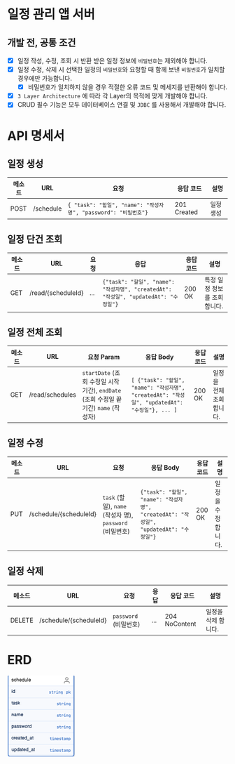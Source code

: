 # 일정 관리 앱 서버 

## 개발 전, 공통 조건
- [x] 일정 작성, 수정, 조회 시 반환 받은 일정 정보에 `비밀번호`는 제외해야 합니다.
- [x] 일정 수정, 삭제 시 선택한 일정의 `비밀번호`와 요청할 때 함께 보낸 `비밀번호`가 일치할 경우에만 가능합니다.
    - [x] 비밀번호가 일치하지 않을 경우 적절한 오류 코드 및 메세지를 반환해야 합니다.
- [x] `3 Layer Architecture` 에 따라 각 Layer의 목적에 맞게 개발해야 합니다.
- [x] CRUD 필수 기능은 모두 데이터베이스 연결 및 `JDBC` 를 사용해서 개발해야 합니다.

# API 명세서

## 일정 생성

| 메소드 | URL       | 요청                                                                                      | 응답 코드       | 설명    |
|--------|-----------|-----------------------------------------------------------------------------------------|-------------|-------|
| POST   | /schedule | `{ "task": "할일", "name": "작성자명", "password": "비밀번호"}` | 201 Created | 일정 생성 |

## 일정 단건 조회

| 메소드 | URL                | 요청  | 응답                                                                                             | 응답 코드 | 설명               |
|--------|--------------------|-----|------------------------------------------------------------------------------------------------|-----------|------------------|
| GET    | /read/{scheduleId} | ... | `{"task": "할일", "name": "작성자명", "createdAt": "작성일", "updatedAt": "수정일"}` | 200 OK    | 특정 일정 정보를 조회합니다. |

## 일정 전체 조회

| 메소드 | URL             | 요청 Param                                                         | 응답 Body                                                                           | 응답 코드 | 설명            |
|--------|-----------------|------------------------------------------------------------------|-----------------------------------------------------------------------------------|-----------|---------------|
| GET    | /read/schedules | `startDate` (조회 수정일 시작 기간), `endDate` (조회 수정일 끝 기간) `name` (작성자) | `[ {"task": "할일", "name": "작성자명", "createdAt": "작성일", "updatedAt": "수정일"}, ... ]` | 200 OK    | 일정을 전체 조회합니다. |

## 일정 수정

| 메소드 | URL                    | 요청                                          | 응답 Body                                                                        | 응답 코드 | 설명         |
|-----|------------------------|---------------------------------------------|--------------------------------------------------------------------------------|-----------|------------|
| PUT | /schedule/{scheduleId} | `task` (할 일), `name` (작성자 명), `password` (비밀번호) | `{"task": "할일", "name": "작성자명", "createdAt": "작성일", "updatedAt": "수정일"}` | 200 OK    | 일정을 수정합니다. |

## 일정 삭제

| 메소드    | URL                    | 요청                        | 응답  | 응답 코드         | 설명          |
|--------|------------------------|---------------------------|-----|---------------|-------------|
| DELETE | /schedule/{scheduleId} | `password` (비밀번호) | ... | 204 NoContent | 일정을 삭제 합니다. |


# ERD

![img.png](img.png)

